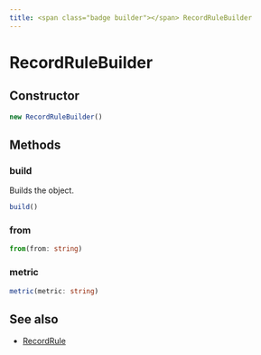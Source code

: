 ```yaml
---
title: <span class="badge builder"></span> RecordRuleBuilder
---
```

# <span class="badge builder"></span> RecordRuleBuilder

## Constructor

```typescript
new RecordRuleBuilder()
```
## Methods

### <span class="badge object-method"></span> build

Builds the object.

```typescript
build()
```

### <span class="badge object-method"></span> from

```typescript
from(from: string)
```

### <span class="badge object-method"></span> metric

```typescript
metric(metric: string)
```

## See also

 * <span class="badge object-type-interface"></span> [RecordRule](./object-RecordRule.md)
